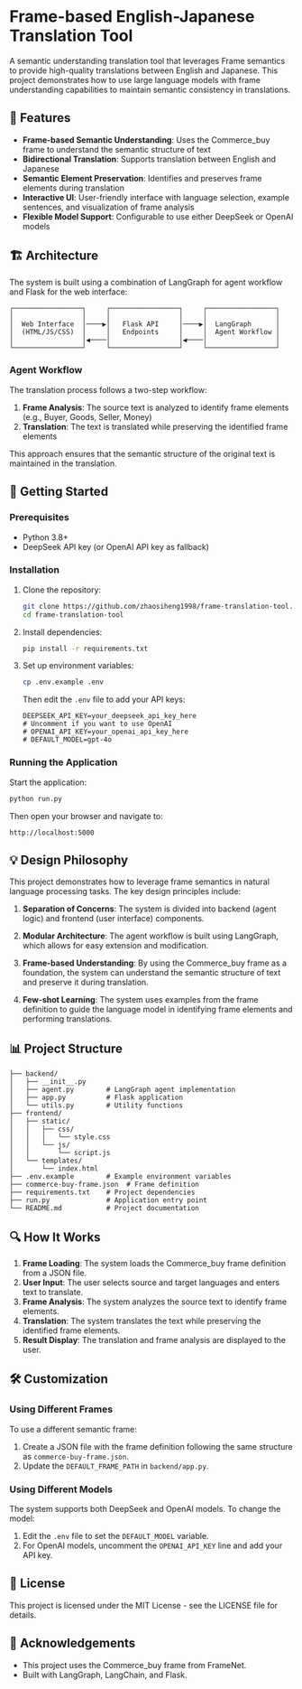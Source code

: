 # Frame-based English-Japanese Translation Tool

A semantic understanding translation tool that leverages Frame semantics to provide high-quality translations between English and Japanese. This project demonstrates how to use large language models with frame understanding capabilities to maintain semantic consistency in translations.

## 🌟 Features

- **Frame-based Semantic Understanding**: Uses the Commerce_buy frame to understand the semantic structure of text
- **Bidirectional Translation**: Supports translation between English and Japanese
- **Semantic Element Preservation**: Identifies and preserves frame elements during translation
- **Interactive UI**: User-friendly interface with language selection, example sentences, and visualization of frame analysis
- **Flexible Model Support**: Configurable to use either DeepSeek or OpenAI models

## 🏗️ Architecture

The system is built using a combination of LangGraph for agent workflow and Flask for the web interface:

```
┌─────────────────┐     ┌─────────────────┐     ┌─────────────────┐
│                 │     │                 │     │                 │
│  Web Interface  │────▶│   Flask API     │────▶│  LangGraph      │
│  (HTML/JS/CSS)  │     │   Endpoints     │     │  Agent Workflow │
│                 │◀────│                 │◀────│                 │
└─────────────────┘     └─────────────────┘     └─────────────────┘
```

### Agent Workflow

The translation process follows a two-step workflow:

1. **Frame Analysis**: The source text is analyzed to identify frame elements (e.g., Buyer, Goods, Seller, Money)
2. **Translation**: The text is translated while preserving the identified frame elements

This approach ensures that the semantic structure of the original text is maintained in the translation.

## 🚀 Getting Started

### Prerequisites

- Python 3.8+
- DeepSeek API key (or OpenAI API key as fallback)

### Installation

1. Clone the repository:
   ```bash
   git clone https://github.com/zhaosiheng1998/frame-translation-tool.git
   cd frame-translation-tool
   ```

2. Install dependencies:
   ```bash
   pip install -r requirements.txt
   ```

3. Set up environment variables:
   ```bash
   cp .env.example .env
   ```
   
   Then edit the `.env` file to add your API keys:
   ```
   DEEPSEEK_API_KEY=your_deepseek_api_key_here
   # Uncomment if you want to use OpenAI
   # OPENAI_API_KEY=your_openai_api_key_here
   # DEFAULT_MODEL=gpt-4o
   ```

### Running the Application

Start the application:
```bash
python run.py
```

Then open your browser and navigate to:
```
http://localhost:5000
```

## 💡 Design Philosophy

This project demonstrates how to leverage frame semantics in natural language processing tasks. The key design principles include:

1. **Separation of Concerns**: The system is divided into backend (agent logic) and frontend (user interface) components.

2. **Modular Architecture**: The agent workflow is built using LangGraph, which allows for easy extension and modification.

3. **Frame-based Understanding**: By using the Commerce_buy frame as a foundation, the system can understand the semantic structure of text and preserve it during translation.

4. **Few-shot Learning**: The system uses examples from the frame definition to guide the language model in identifying frame elements and performing translations.

## 📊 Project Structure

```
├── backend/
│   ├── __init__.py
│   ├── agent.py        # LangGraph agent implementation
│   ├── app.py          # Flask application
│   └── utils.py        # Utility functions
├── frontend/
│   ├── static/
│   │   ├── css/
│   │   │   └── style.css
│   │   └── js/
│   │       └── script.js
│   └── templates/
│       └── index.html
├── .env.example        # Example environment variables
├── commerce-buy-frame.json  # Frame definition
├── requirements.txt    # Project dependencies
├── run.py              # Application entry point
└── README.md           # Project documentation
```

## 🔍 How It Works

1. **Frame Loading**: The system loads the Commerce_buy frame definition from a JSON file.
2. **User Input**: The user selects source and target languages and enters text to translate.
3. **Frame Analysis**: The system analyzes the source text to identify frame elements.
4. **Translation**: The system translates the text while preserving the identified frame elements.
5. **Result Display**: The translation and frame analysis are displayed to the user.

## 🛠️ Customization

### Using Different Frames

To use a different semantic frame:

1. Create a JSON file with the frame definition following the same structure as `commerce-buy-frame.json`.
2. Update the `DEFAULT_FRAME_PATH` in `backend/app.py`.

### Using Different Models

The system supports both DeepSeek and OpenAI models. To change the model:

1. Edit the `.env` file to set the `DEFAULT_MODEL` variable.
2. For OpenAI models, uncomment the `OPENAI_API_KEY` line and add your API key.

## 📝 License

This project is licensed under the MIT License - see the LICENSE file for details.

## 🙏 Acknowledgements

- This project uses the Commerce_buy frame from FrameNet.
- Built with LangGraph, LangChain, and Flask.
